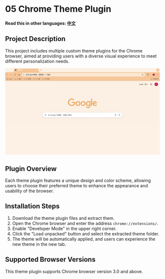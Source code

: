 # 05 Chrome Theme Plugin

**Read this in other languages: [中文](README_zh.md)**

## Project Description

This project includes multiple custom theme plugins for the Chrome browser, aimed at providing users with a diverse visual experience to meet different personalization needs.

![05-chromeThemeExtension](../img-storage/05-chromethemeextension.jpg)

## Plugin Overview

Each theme plugin features a unique design and color scheme, allowing users to choose their preferred theme to enhance the appearance and usability of the browser.

## Installation Steps

1. Download the theme plugin files and extract them.
2. Open the Chrome browser and enter the address `chrome://extensions/`.
3. Enable "Developer Mode" in the upper right corner.
4. Click the "Load unpacked" button and select the extracted theme folder.
5. The theme will be automatically applied, and users can experience the new theme in the new tab.

## Supported Browser Versions

This theme plugin supports Chrome browser version 3.0 and above.
